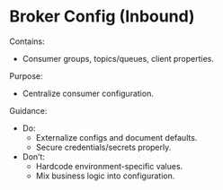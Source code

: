 # Broker Config (Inbound)

Contains:

- Consumer groups, topics/queues, client properties.

Purpose:

- Centralize consumer configuration.

Guidance:

- Do:
    - Externalize configs and document defaults.
    - Secure credentials/secrets properly.
- Don’t:
    - Hardcode environment-specific values.
    - Mix business logic into configuration.
